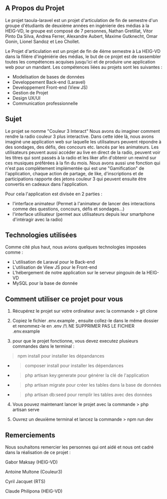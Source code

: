 ## A Propos du Projet

Le projet taoula-laravel est un projet d'articulation de fin de semestre d'un groupe d'étudiants de deuxième années en ingénierie des médias à la HEIG-VD, le groupe est composé de 7 personnes, Nathan Gretillat, Vitor Pinto Da Silva, Andrea Ferrer, Alexandre Aubert, Maxime Gutknecht, Omar Gonin, Lionel Sandoz et Leo Chollet.

Le Projet d'articulation est un projet de fin de 4ème semestre à La HEIG-VD dans la filière d'ingéniérie des médias, le but de ce projet est de rassembler toutes les compétences acquises jusqu'ici et de produire une application web pour un mandant. Les compétences liées au projets sont les suivantes :

- Modelisation de bases de données
- Developpement Back-end (Laravel)
- Developpement Front-end (View JS)
- Gestion de Projet
- Design UX/UI
- Communication professionnelle

## Sujet

Le projet se nomme "Couleur 3 Interact" Nous avons du imaginer comment rendre la radio couleur 3 plus interactive.
Dans cette idée là, nous avons imaginé une application web sur laquelle les utilisateurs peuvent répondre à des sondages, des défis, des concours etc. lancés par les animateurs. Les utilisateurs peuvent aussi accéder au live en direct de la radio, peuvent voir les titres qui sont passés à la radio et les liker afin d'obtenir un rewind sur ces musiques préférées à la fin du mois. Nous avons aussi une fonction qui n'est pas complétement implémentée qui est une "Gamification" de l'application, chaque action de partage, de like, d'inscriptions et de participations rapporte des jetons couleur 3 qui peuvent ensuite être convertis en cadeaux dans l'application.

Pour cela l'application est divisée en 2 parties :

- l'interface animateur (Permet à l'animateur de lancer des interactions comme des questions, concours, défis et sondages...)
- l'interface utilisateur (permet aux utilisateurs depuis leur smartphone d'intéragir avec la radio)

## Technologies utilisées

Comme cité plus haut, nous avions quelques technologies imposées comme :

- L'utilisation de Laraval pour le Back-end
- L'utilisation de View JS pour le Front-end
- L'hébergement de notre application sur le serveur pingouin de la HEIG-VD
- MySQL pour la base de donnée

## Comment utiliser ce projet pour vous

1. Récupérez le projet sur votre ordinateur avec la commande > git clone <url du projet>
    
2. Copiez le fichier .env.example , ensuite collez-le dans le même dossier et renommez-le en
.env /!\ NE SUPPRIMER PAS LE FICHIER .env.example
    
3. pour que le projet fonctionne, vous devez executez plusieurs commandes dans le terminal :
    
> npm install pour installer les dépandances
- > composer install pour installer les dépendances
- > php artisan key:generate pour générer la clé de l'application
- > php artisan migrate pour créer les tables dans la base de données
- > php artisan db:seed pour remplir les tables avec des données
    
4. Vous pouvez maintenant lancer le projet avec la commande > php artisan serve
    
5. Ouvrez un deuxième terminal et lancez la commande > npm run dev


## Remerciements

Nous souhaitons remercier les personnes qui ont aidé et nous ont cadré dans la réalisation de ce projet :

Gabor Maksay (HEIG-VD)

Antoine Multone (Couleur3)

Cyril Jacquet (RTS)

Claude Philipona (HEIG-VD)


